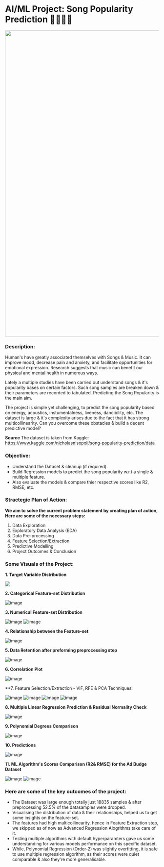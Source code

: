 # AI/ML Project: Song Popularity Prediction 🎷🎸🎹🎼
<p align="center"><img src="https://user-images.githubusercontent.com/54996245/145608240-38d9cd36-4fb2-4ea6-aaf6-abbc8446fa2d.jpg" style="width: 1000px;"/></p>

### Description:

Human's have greatly associated themselves with Songs & Music. It can improve mood, decrease pain and anxiety, and facilitate opportunities for emotional expression. Research suggests that music can benefit our physical and mental health in numerous ways. 

Lately a multiple studies have been carried out understand songs & it's popularity bases on certain factors. Such song samples are breaken down & their parameters are recorded to tabulated. Predicting the Song Popularity is the main aim.

The project is simple yet challenging, to predict the song popularity based on energy, acoustics, instumentalness, liveness, dancibility, etc. The dataset is large & it's complexity arises due to the fact that it has strong multicollinearity. Can you overcome these obstacles & build a decent predictive model?

**Source**
The dataset is taken from Kaggle:
https://www.kaggle.com/nicholasnisopoli/song-popularity-prediction/data

### Objective:
- Understand the Dataset & cleanup (if required).
- Build Regression models to predict the song popularity w.r.t a single & multiple feature.
- Also evaluate the models & compare thier respective scores like R2, RMSE, etc.

### Stractegic Plan of Action:
  
**We aim to solve the current problem statement by creating plan of action, Here are some of the necessary steps:**
1. Data Exploration
2. Exploratory Data Analysis (EDA)
3. Data Pre-processing
4. Feature Selection/Extraction
5. Predictive Modelling
6. Project Outcomes & Conclusion

### Some Visuals of the Project:
**1. Target Variable Distribution**

<p align="left"><img src="https://user-images.githubusercontent.com/54996245/145608944-6aa51ca9-edb7-42a2-8525-8e864cfd1a67.png" /></p>

**2. Categorical Feature-set Distribution**
  
![image](https://user-images.githubusercontent.com/54996245/145608988-d08335b1-70e5-436f-9266-e8258efdac2a.png)

**3. Numerical Feature-set Distribution**

![image](https://user-images.githubusercontent.com/54996245/145609019-af47c18e-20fa-483b-a385-0c34912df74b.png)
![image](https://user-images.githubusercontent.com/54996245/145609030-592fd69f-d5eb-47d1-ad38-2d6b34f2a077.png)

**4. Relationship between the Feature-set**

![image](https://user-images.githubusercontent.com/54996245/145609094-b6694318-ee2a-41a5-9443-994254d252a3.png)

**5. Data Retention after preforming preprocessing step**

![image](https://user-images.githubusercontent.com/54996245/145609168-9784b392-0f37-4926-beef-43d5a799b271.png)

**6. Correlation Plot**
  
![image](https://user-images.githubusercontent.com/54996245/145609142-9ef46d7d-1f6b-49b5-a370-6bb39c1d8a2f.png)

**7. Feature Selection/Extraction - VIF, RFE & PCA Techniques:

![image](https://user-images.githubusercontent.com/54996245/145609239-3f475842-b7fd-4e28-99f1-62412ea6c525.png)
![image](https://user-images.githubusercontent.com/54996245/145609258-538658b5-8c32-4615-b9ce-428cdc241088.png)
![image](https://user-images.githubusercontent.com/54996245/145609272-1b23fd01-1f0d-4e21-8707-2da0f82661f6.png)
![image](https://user-images.githubusercontent.com/54996245/145609301-6dd59dd4-470b-4198-b51e-8dc657fdd743.png)

**8. Multiple Linear Regression Prediction & Residual Normality Check**
  
![image](https://user-images.githubusercontent.com/54996245/145609387-4b565d34-7a13-426d-bbc6-ebe256c401f1.png)

**9. Polynomial Degrees Comparison**

![image](https://user-images.githubusercontent.com/54996245/145609472-55b87558-98e7-4ecf-b0cd-1b9094ad95d8.png)

**10. Predictions**

![image](https://user-images.githubusercontent.com/54996245/145609438-50087a5a-7013-49ee-828d-1355d80a7ce8.png)


**11. ML Algorithm's Scores Comparison (R2& RMSE) for the Ad Budge Dataset**

![image](https://user-images.githubusercontent.com/54996245/145609520-47928535-c007-486e-b14d-07f302db511c.png)
![image](https://user-images.githubusercontent.com/54996245/145609552-465cdf2b-fe99-42dc-8f4c-15522f7adaca.png)

### Here are some of the key outcomes of the project:
- The Dataset was large enough totally just 18835 samples & after preprocessing 52.5% of the datasamples were dropped. 
- Visualising the distribution of data & their relationships, helped us to get some insights on the feature-set.
- The features had high multicollinearity, hence in Feature Extraction step, we skipped as of now as Advanced Regression Alogrithms take care of it.
- Testing multiple algorithms with default hyperparamters gave us some understanding for various models performance on this specific dataset.
- While, Polynomial Regression (Order-2) was slightly overfitting, it is safe to use multiple regression algorithm, as their scores were quiet comparable & also they're more generalisable.
